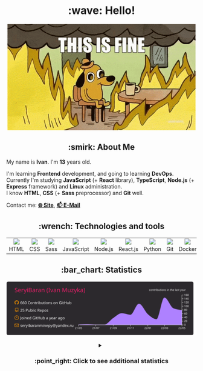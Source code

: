 <h1 align="center">:wave: Hello!</h1>

<p align="center"><img src="images/this-is-fine.gif" /></p>

<h2 align="center">:smirk: About Me</h2>

My name is **Ivan**. I'm **13** years old.

I'm learning **Frontend** development, and going to learning **DevOps**.  
Currently I'm studying **JavaScript** (+ **React** library), **TypeScript**, **Node.js** (+ **Express** framework) and **Linux** administration.  
I know **HTML**, **CSS** (+ **Sass** preprocessor) and **Git** well.  

Contact me: [**:globe_with_meridians: Site**](https://seryibaran.github.io), [**:mailbox: E-Mail**](mailto:seryibaranminepy@yandex.ru)

<h2 align="center">:wrench: Technologies and tools</h2>
<table style="border-size:0px" align="center">
  <tr>
    <td style="border: none;" width="90" align="center"><a href="https://developer.mozilla.org/docs/Web/HTML"><img src="https://cdn.iconscout.com/icon/free/png-64/html-1175208.png"></a>HTML</td>
    <td style="border: none;" width="90" align="center"><a href="https://developer.mozilla.org/docs/Web/CSS"><img src="https://cdn.iconscout.com/icon/free/png-64/css-1175237.png"></a>CSS</td>
    <td style="border: none;" width="90" align="center"><a href="https://sass-lang.com/"><img src="https://cdn.iconscout.com/icon/free/png-64/sass-226054.png"></a>Sass</td>
    <td style="border: none;" width="90" align="center"><a href="https://developer.mozilla.org/docs/Web/JavaScript"><img src="https://cdn.iconscout.com/icon/free/png-64/js-3029998.png"></a>JavaScript</td>
    <td style="border: none;" width="90" align="center"><a href="https://nodejs.org"><img src="https://cdn.iconscout.com/icon/free/png-64/node-js-1174925.png"></a>Node.js</td>
    <td style="border: none;" width="90" align="center"><a href="https://reactjs.org/"><img src="https://cdn.iconscout.com/icon/free/png-64/react-282599.png"></a>React.js</td>
    <td style="border: none;" width="90" align="center"><a href="https://www.python.org/"><img src="https://cdn.iconscout.com/icon/free/png-64/python-2-226051.png"></a>Python</td>
    <td style="border: none;" width="90" align="center"><a href="https://git-scm.com/"><img src="https://cdn.iconscout.com/icon/free/png-64/git-225996.png"></a>Git</td>
    <td style="border: none;" width="90" align="center"><a href="https://www.docker.com/"><img src="https://cdn.iconscout.com/icon/free/png-64/docker-2944835.png"></a>Docker</td>
    <td style="border: none;" width="90" align="center"><a href="https://www.kernel.org/"><img src="https://cdn.iconscout.com/icon/free/png-64/linux-1174928.png"></a>Linux</td>
  </tr>
</table>

<h2 align="center">:bar_chart: Statistics</h2>

<p align="center"><img src="https://raw.githubusercontent.com/SeryiBaran/seryibaran/master/profile-summary-card-output/monokai/0-profile-details.svg" /></p>

<details>
  <summary align="center"><h3>:point_right: Click to see additional statistics</h3></summary>

<!--START_SECTION:waka-->
![Code Time](http://img.shields.io/badge/Code%20Time-18%20hrs%208%20mins-blue)

![Profile Views](http://img.shields.io/badge/Profile%20Views-202-blue)

**🐱 My GitHub Data** 

> 🏆 365 Contributions in the Year 2022
 > 
> 📦 258.8 kB Used in GitHub's Storage 
 > 
> 🚫 Not Opted to Hire
 > 
> 📜 30 Public Repositories 
 > 
> 🔑 1 Private Repository 
 > 
**I'm an Early 🐤** 

```text
🌞 Morning    108 commits    █████░░░░░░░░░░░░░░░░░░░░   20.34% 
🌆 Daytime    305 commits    ██████████████░░░░░░░░░░░   57.44% 
🌃 Evening    118 commits    █████░░░░░░░░░░░░░░░░░░░░   22.22% 
🌙 Night      0 commits      ░░░░░░░░░░░░░░░░░░░░░░░░░   0.0%

```
📅 **I'm Most Productive on Wednesday** 

```text
Monday       72 commits     ███░░░░░░░░░░░░░░░░░░░░░░   13.56% 
Tuesday      65 commits     ███░░░░░░░░░░░░░░░░░░░░░░   12.24% 
Wednesday    120 commits    █████░░░░░░░░░░░░░░░░░░░░   22.6% 
Thursday     42 commits     ██░░░░░░░░░░░░░░░░░░░░░░░   7.91% 
Friday       97 commits     ████░░░░░░░░░░░░░░░░░░░░░   18.27% 
Saturday     76 commits     ███░░░░░░░░░░░░░░░░░░░░░░   14.31% 
Sunday       59 commits     ██░░░░░░░░░░░░░░░░░░░░░░░   11.11%

```


📊 **This Week I Spent My Time On** 

```text
⌚︎ Time Zone: Europe/Moscow

💬 Programming Languages: 
TypeScript               2 hrs 48 mins       ██████████░░░░░░░░░░░░░░░   40.74% 
JavaScript               2 hrs 32 mins       █████████░░░░░░░░░░░░░░░░   36.9% 
HTML                     30 mins             █░░░░░░░░░░░░░░░░░░░░░░░░   7.29% 
CSS                      25 mins             █░░░░░░░░░░░░░░░░░░░░░░░░   6.3% 
JSON                     23 mins             █░░░░░░░░░░░░░░░░░░░░░░░░   5.59%

🔥 Editors: 
Sublime Text             6 hrs 9 mins        ██████████████████████░░░   89.53% 
VS Code                  43 mins             ██░░░░░░░░░░░░░░░░░░░░░░░   10.47%

🐱‍💻 Projects: 
ddtReactCourse           1 hr 56 mins        ███████░░░░░░░░░░░░░░░░░░   28.25% 
1400_it_tasks            1 hr 37 mins        ██████░░░░░░░░░░░░░░░░░░░   23.57% 
parallax-hover-test      1 hr 14 mins        ████░░░░░░░░░░░░░░░░░░░░░   18.01% 
mui-test                 1 hr 4 mins         ████░░░░░░░░░░░░░░░░░░░░░   15.55% 
Unknown Project          19 mins             █░░░░░░░░░░░░░░░░░░░░░░░░   4.82%

💻 Operating System: 
Windows                  6 hrs 52 mins       █████████████████████████   100.0%

```

**I Mostly Code in HTML** 

```text
HTML                     9 repos             ████████░░░░░░░░░░░░░░░░░   32.14% 
SCSS                     5 repos             ████░░░░░░░░░░░░░░░░░░░░░   17.86% 
JavaScript               5 repos             ████░░░░░░░░░░░░░░░░░░░░░   17.86% 
Python                   4 repos             ███░░░░░░░░░░░░░░░░░░░░░░   14.29% 
CSS                      3 repos             ██░░░░░░░░░░░░░░░░░░░░░░░   10.71%

```


**Timeline**

![Chart not found](https://raw.githubusercontent.com/SeryiBaran/SeryiBaran/master/charts/bar_graph.png) 


 Last Updated on 22/05/2022 12:32:56 UTC
<!--END_SECTION:waka-->

</details>
